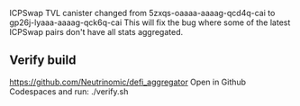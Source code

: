
ICPSwap TVL canister changed from 5zxqs-oaaaa-aaaag-qcd4q-cai to gp26j-lyaaa-aaaag-qck6q-cai
This will fix the bug where some of the latest ICPSwap pairs don't have all stats aggregated.


## Verify build

https://github.com/Neutrinomic/defi_aggregator
Open in Github Codespaces and run: ./verify.sh